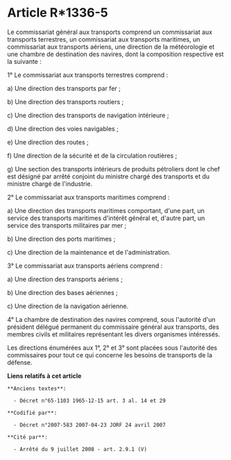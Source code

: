 # Article R*1336-5

Le commissariat général aux transports comprend un commissariat aux transports terrestres, un commissariat aux transports
maritimes, un commissariat aux transports aériens, une direction de la météorologie et une chambre de destination des
navires, dont la composition respective est la suivante :

1° Le commissariat aux transports terrestres comprend :

a) Une direction des transports par fer ;

b) Une direction des transports routiers ;

c) Une direction des transports de navigation intérieure ;

d) Une direction des voies navigables ;

e) Une direction des routes ;

f) Une direction de la sécurité et de la circulation routières ;

g) Une section des transports intérieurs de produits pétroliers dont le chef est désigné par arrêté conjoint du ministre
chargé des transports et du ministre chargé de l'industrie.

2° Le commissariat aux transports maritimes comprend :

a) Une direction des transports maritimes comportant, d'une part, un service des transports maritimes d'intérêt général et,
d'autre part, un service des transports militaires par mer ;

b) Une direction des ports maritimes ;

c) Une direction de la maintenance et de l'administration.

3° Le commissariat aux transports aériens comprend :

a) Une direction des transports aériens ;

b) Une direction des bases aériennes ;

c) Une direction de la navigation aérienne.

4° La chambre de destination des navires comprend, sous l'autorité d'un président délégué permanent du commissaire général
aux transports, des membres civils et militaires représentant les divers organismes intéressés.

Les directions énumérées aux 1°, 2° et 3° sont placées sous l'autorité des commissaires pour tout ce qui concerne les besoins
de transports de la défense.

**Liens relatifs à cet article**

	**Anciens textes**:

	  - Décret n°65-1103 1965-12-15 art. 3 al. 14 et 29

	**Codifié par**:

	  - Décret n°2007-583 2007-04-23 JORF 24 avril 2007

	**Cité par**:

	  - Arrêté du 9 juillet 2008 - art. 2.9.1 (V)
